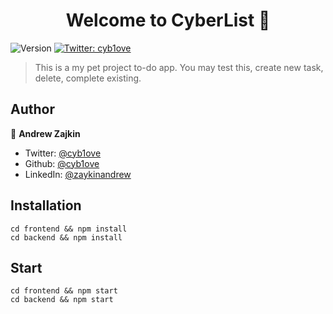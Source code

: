 <h1 align="center">Welcome to CyberList 👋</h1>
<p>
  <img alt="Version" src="https://img.shields.io/badge/version-0.0.1-blue.svg?cacheSeconds=2592000" />
  <a href="https://twitter.com/cyb1ove" target="_blank">
    <img alt="Twitter: cyb1ove" src="https://img.shields.io/twitter/follow/cyb1ove.svg?style=social" />
  </a>
</p>

> This is a my pet project to-do app. You may test this, create new task, delete, complete existing.

## Author

👤 **Andrew Zajkin**

* Twitter: [@cyb1ove](https://twitter.com/cyb1ove)
* Github: [@cyb1ove](https://github.com/cyb1ove)
* LinkedIn: [@zaykinandrew](https://linkedin.com/in/zaykinandrew)

## Installation

```
cd frontend && npm install
cd backend && npm install
```

## Start

```
cd frontend && npm start
cd backend && npm start
```
